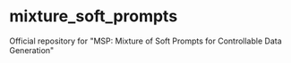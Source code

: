 # mixture_soft_prompts
Official repository for "MSP: Mixture of Soft Prompts for Controllable Data Generation"
